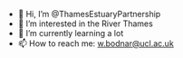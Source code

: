 - 👋 Hi, I’m @ThamesEstuaryPartnership
- 👀 I’m interested in the River Thames
- 🌱 I’m currently learning a lot
- 📫 How to reach me: w.bodnar@ucl.ac.uk

<!---
ThamesEstuaryPartnership/ThamesEstuaryPartnership is a ✨ special ✨ repository because its `README.md` (this file) appears on your GitHub profile.
You can click the Preview link to take a look at your changes.
--->
